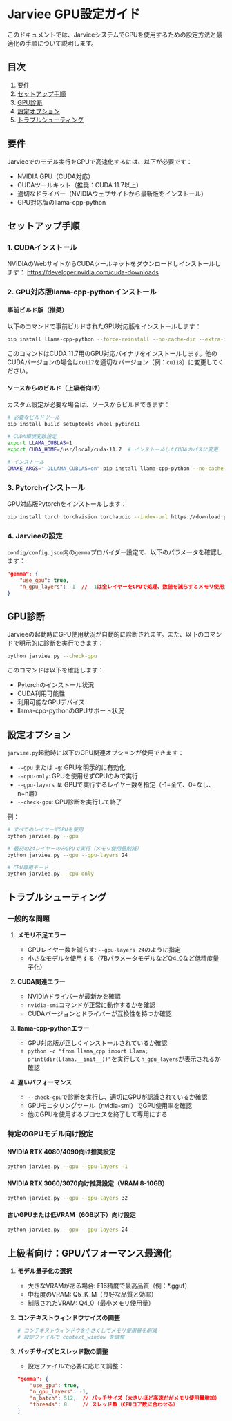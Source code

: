 # Jarviee GPU設定ガイド

このドキュメントでは、JarvieeシステムでGPUを使用するための設定方法と最適化の手順について説明します。

## 目次

1. [要件](#要件)
2. [セットアップ手順](#セットアップ手順)
3. [GPU診断](#gpu診断)
4. [設定オプション](#設定オプション)
5. [トラブルシューティング](#トラブルシューティング)

## 要件

Jarvieeでのモデル実行をGPUで高速化するには、以下が必要です：

- NVIDIA GPU（CUDA対応）
- CUDAツールキット（推奨：CUDA 11.7以上）
- 適切なドライバー（NVIDIAウェブサイトから最新版をインストール）
- GPU対応版のllama-cpp-python

## セットアップ手順

### 1. CUDAインストール

NVIDIAのWebサイトからCUDAツールキットをダウンロードしインストールします：
https://developer.nvidia.com/cuda-downloads

### 2. GPU対応版llama-cpp-pythonインストール

#### 事前ビルド版（推奨）

以下のコマンドで事前ビルドされたGPU対応版をインストールします：

```bash
pip install llama-cpp-python --force-reinstall --no-cache-dir --extra-index-url=https://jllllll.github.io/llama-cpp-python-cuBLAS-wheels/AVX2/cu117
```

このコマンドはCUDA 11.7用のGPU対応バイナリをインストールします。他のCUDAバージョンの場合は`cu117`を適切なバージョン（例：`cu118`）に変更してください。

#### ソースからのビルド（上級者向け）

カスタム設定が必要な場合は、ソースからビルドできます：

```bash
# 必要なビルドツール
pip install build setuptools wheel pybind11

# CUDA環境変数設定
export LLAMA_CUBLAS=1
export CUDA_HOME=/usr/local/cuda-11.7  # インストールしたCUDAのパスに変更

# インストール
CMAKE_ARGS="-DLLAMA_CUBLAS=on" pip install llama-cpp-python --no-cache-dir
```

### 3. Pytorchインストール

GPU対応版Pytorchをインストールします：

```bash
pip install torch torchvision torchaudio --index-url https://download.pytorch.org/whl/cu117
```

### 4. Jarvieeの設定

`config/config.json`内の`gemma`プロバイダー設定で、以下のパラメータを確認します：

```json
"gemma": {
    "use_gpu": true,
    "n_gpu_layers": -1  // -1は全レイヤーをGPUで処理、数値を減らすとメモリ使用量も減少
}
```

## GPU診断

Jarvieeの起動時にGPU使用状況が自動的に診断されます。また、以下のコマンドで明示的に診断を実行できます：

```bash
python jarviee.py --check-gpu
```

このコマンドは以下を確認します：
- Pytorchのインストール状況
- CUDA利用可能性
- 利用可能なGPUデバイス
- llama-cpp-pythonのGPUサポート状況

## 設定オプション

`jarviee.py`起動時に以下のGPU関連オプションが使用できます：

- `--gpu` または `-g`: GPUを明示的に有効化
- `--cpu-only`: GPUを使用せずCPUのみで実行
- `--gpu-layers N`: GPUで実行するレイヤー数を指定（-1=全て、0=なし、n=n層）
- `--check-gpu`: GPU診断を実行して終了

例：
```bash
# すべてのレイヤーでGPUを使用
python jarviee.py --gpu

# 最初の24レイヤーのみGPUで実行（メモリ使用量削減）
python jarviee.py --gpu --gpu-layers 24

# CPU専用モード
python jarviee.py --cpu-only
```

## トラブルシューティング

### 一般的な問題

1. **メモリ不足エラー**
   - GPUレイヤー数を減らす: `--gpu-layers 24`のように指定
   - 小さなモデルを使用する（7BパラメータモデルなどQ4_0など低精度量子化）

2. **CUDA関連エラー**
   - NVIDIAドライバーが最新かを確認
   - `nvidia-smi`コマンドが正常に動作するかを確認
   - CUDAバージョンとドライバーが互換性を持つか確認

3. **llama-cpp-pythonエラー**
   - GPU対応版が正しくインストールされているか確認
   - `python -c "from llama_cpp import Llama; print(dir(Llama.__init__))"`を実行して`n_gpu_layers`が表示されるか確認

4. **遅いパフォーマンス**
   - `--check-gpu`で診断を実行し、適切にGPUが認識されているか確認
   - GPUモニタリングツール（nvidia-smi）でGPU使用率を確認
   - 他のGPUを使用するプロセスを終了して専用にする

### 特定のGPUモデル向け設定

#### NVIDIA RTX 4080/4090向け推奨設定
```bash
python jarviee.py --gpu --gpu-layers -1
```

#### NVIDIA RTX 3060/3070向け推奨設定（VRAM 8-10GB）
```bash
python jarviee.py --gpu --gpu-layers 32
```

#### 古いGPUまたは低VRAM（6GB以下）向け設定
```bash
python jarviee.py --gpu --gpu-layers 24
```

## 上級者向け：GPUパフォーマンス最適化

1. **モデル量子化の選択**
   - 大きなVRAMがある場合: F16精度で最高品質（例：*.gguf）
   - 中程度のVRAM: Q5_K_M（良好な品質と効率）
   - 制限されたVRAM: Q4_0（最小メモリ使用量）

2. **コンテキストウィンドウサイズの調整**
   ```bash
   # コンテキストウィンドウを小さくしてメモリ使用量を削減
   # 設定ファイルで context_window を調整
   ```

3. **バッチサイズとスレッド数の調整**
   - 設定ファイルで必要に応じて調整：
   ```json
   "gemma": {
       "use_gpu": true,
       "n_gpu_layers": -1,
       "n_batch": 512,  // バッチサイズ（大きいほど高速だがメモリ使用量増加）
       "threads": 8     // スレッド数（CPUコア数に合わせる）
   }
   ```
